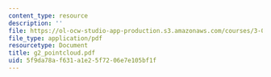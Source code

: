 ```yaml
---
content_type: resource
description: ''
file: https://ol-ocw-studio-app-production.s3.amazonaws.com/courses/3-014-materials-laboratory-fall-2006/5f9da78af631a1e25f7206e7e105bf1f_g2_pointcloud.pdf
file_type: application/pdf
resourcetype: Document
title: g2_pointcloud.pdf
uid: 5f9da78a-f631-a1e2-5f72-06e7e105bf1f
---
```

